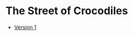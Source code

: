 # The Street of Crocodiles

- [Version 1](https://karolinekato.github.io/crocoddile/baskerville-1.html)
